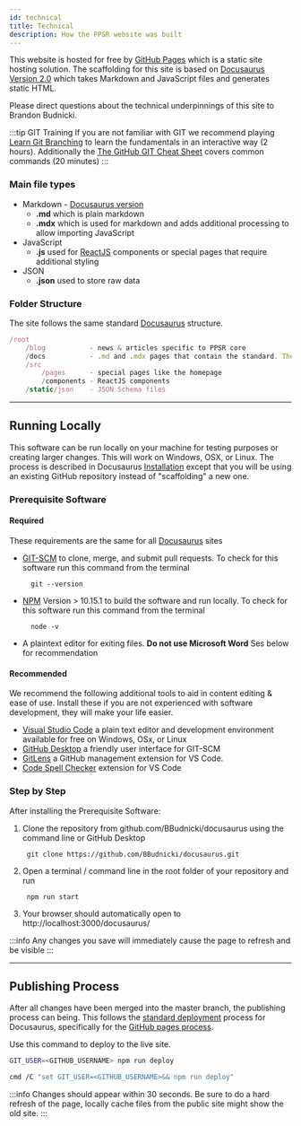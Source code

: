 ```yaml
---
id: technical
title: Technical
description: How the PPSR website was built
---
```


This website is hosted for free by [GitHub Pages](https://docs.github.com/en/github/working-with-github-pages) which is a static site hosting solution. The scaffolding for this site is based on [Docusaurus Version 2.0](https://v2.docusaurus.io/docs/) which takes Markdown and JavaScript files and generates static HTML.

Please direct questions about the technical underpinnings of this site to Brandon Budnicki.

:::tip GIT Training
If you are not familiar with GIT we recommend playing [Learn Git Branching](https://learngitbranching.js.org/) to learn the fundamentals in an interactive way (2 hours). Additionally the [The GitHub GIT Cheat Sheet](https://github.github.com/training-kit/downloads/github-git-cheat-sheet/) covers common commands (20 minutes)
:::

### Main file types
- Markdown - [Docusaurus version](https://v2.docusaurus.io/docs/markdown-features/)
    - **.md** which is plain markdown
    - **.mdx** which is used for markdown and adds additional processing to allow importing JavaScript
- JavaScript 
    - **.js** used for [ReactJS](https://reactjs.org/docs/getting-started.html) components or special pages that require additional styling
- JSON
    - **.json** used to store raw data

### Folder Structure
The site follows the same standard [Docusaurus](https://v2.docusaurus.io/docs/creating-pages) structure.

```jsx title="Commonly changed files"
/root
    /blog           - news & articles specific to PPSR core
    /docs           - .md and .mdx pages that contain the standard. These get versioned!
    /src
        /pages      - special pages like the homepage
        /components - ReactJS components
    /static/json    - JSON Schema files

```

---
## Running Locally
This software can be run locally on your machine for testing purposes or creating larger changes. This will work on Windows, OSX, or Linux. The process is described in Docusaurus [Installation](https://v2.docusaurus.io/docs/installation) except that you will be using an existing GitHub repository instead of "scaffolding" a new one.

### Prerequisite Software
#### Required
These requirements are the same for all [Docusaurus](https://v2.docusaurus.io/docs/installation) sites
- [GIT-SCM](https://git-scm.com/book/en/v2/Getting-Started-Installing-Git) to clone, merge, and submit pull requests. To check for this software run this command from the terminal

        git --version

- [NPM](https://nodejs.org/en/download/)  Version > 10.15.1 to build the software and run locally. To check for this software run this command from the terminal

        node -v

- A plaintext editor for exiting files. **Do not use Microsoft Word** Ses below for recommendation

#### Recommended
We recommend the following additional tools to aid in content editing & ease of use. Install these if you are not experienced with software development, they will make your life easier.
- [Visual Studio Code](https://code.visualstudio.com/) a plain text editor and development environment available for free on Windows, OSx, or Linux
- [GitHub Desktop](https://desktop.github.com/) a friendly user interface for GIT-SCM
- [GitLens](https://marketplace.visualstudio.com/items?itemName=eamodio.gitlens) a GitHub management extension for VS Code.
- [Code Spell Checker](https://marketplace.visualstudio.com/items?itemName=streetsidesoftware.code-spell-checker) extension for VS Code

### Step by Step
After installing the Prerequisite Software:
1. Clone the repository from github.com/BBudnicki/docusaurus using the command line or GitHub Desktop

        git clone https://github.com/BBudnicki/docusaurus.git
        

2. Open a terminal / command line in the root folder of your repository and run 

        npm run start

3. Your browser should automatically open to http://localhost:3000/docusaurus/

:::info
Any changes you save will immediately cause the page to refresh and be visible
:::



---
## Publishing Process
After all changes have been merged into the master branch, the publishing process can being. This follows the [standard deployment](https://v2.docusaurus.io/docs/deployment) process for Docusaurus, specifically for the [GitHub pages process](https://v2.docusaurus.io/docs/deployment#deploying-to-github-pages).

Use this command to deploy to the live site. 
```bash title="linux / OSx"
GIT_USER=<GITHUB_USERNAME> npm run deploy
```
```sh title="windows"
cmd /C "set GIT_USER=<GITHUB_USERNAME>&& npm run deploy"
```

:::info
Changes should appear within 30 seconds. Be sure to do a hard refresh of the page, locally cache files from the public site might show the old site.
:::



